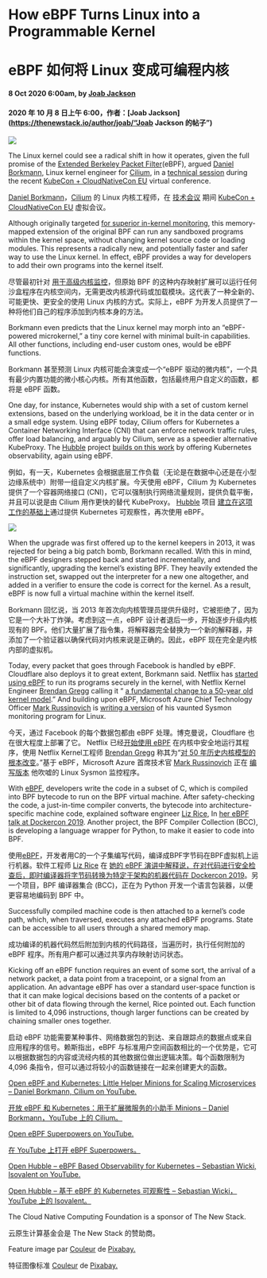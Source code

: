 # How eBPF Turns Linux into a Programmable Kernel

# eBPF 如何将 Linux 变成可编程内核

#### 8 Oct 2020 6:00am,   by [Joab Jackson](https://thenewstack.io/author/joab/ "Posts by Joab Jackson")

#### 2020 年 10 月 8 日上午 6:00，作者：[Joab Jackson](https://thenewstack.io/author/joab/“Joab Jackson 的帖子”)

![](https://cdn.thenewstack.io/media/2020/10/1d303ea9-sculpture-3170012_640.jpg)

The Linux kernel could see a radical shift in how it operates, given the full promise of the [Extended Berkeley Packet Filter](https://ebpf.io/)(eBPF), argued [Daniel Borkmann](http://borkmann.ch/), Linux kernel engineer for [Cilium](https://cilium.io/), in a [technical session](https://www.youtube.com/watch?v=99jUcLt3rSk) during the recent [ KubeCon + CloudNativeCon EU](https://thenewstack.io/kubecon-eu-cloud-native-developers-now-an-army-6-5-million-strong/) virtual conference.

[Daniel Borkmann](http://borkmann.ch/)，[Cilium](https://cilium.io/) 的 Linux 内核工程师，在 [技术会议](https://www.youtube.com/watch?v=99jUcLt3rSk) 期间 [ KubeCon + CloudNativeCon EU](https://thenewstack.io/kubecon-eu-cloud-native-developers-now-an-army-6-5-million-strong/) 虚拟会议。

Although originally targeted [for superior in-kernel monitoring](https://thenewstack.io/linux-technology-for-the-new-year-ebpf/), this memory-mapped extension of the original BPF can run any sandboxed programs within the kernel space, without changing kernel source code or loading modules. This represents a radically new, and potentially faster and safer way to use the Linux kernel. In effect, eBPF provides a way for developers to add their own programs into the kernel itself.

尽管最初针对 [用于高级内核监控](https://thenewstack.io/linux-technology-for-the-new-year-ebpf/)，但原始 BPF 的这种内存映射扩展可以运行任何沙盒程序在内核空间内，无需更改内核源代码或加载模块。这代表了一种全新的、可能更快、更安全的使用 Linux 内核的方式。实际上，eBPF 为开发人员提供了一种将他们自己的程序添加到内核本身的方法。

Borkmann even predicts that the Linux kernel may morph into an “eBPF-powered microkernel,” a tiny core kernel with minimal built-in capabilities. All other functions, including end-user custom ones, would be eBPF functions.

Borkmann 甚至预测 Linux 内核可能会演变成一个“eBPF 驱动的微内核”，一个具有最少内置功能的微小核心内核。所有其他函数，包括最终用户自定义的函数，都将是 eBPF 函数。

One day, for instance, Kubernetes would ship with a set of custom kernel extensions, based on the underlying workload, be it in the data center or in a small edge system. Using eBPF today, Cilium offers for Kubernetes a Container Networking Interface (CNI) that can enforce network traffic rules, offer load balancing, and arguably by Cilium, serve as a speedier alternative KubeProxy. The [Hubble](https://cilium.io/blog/2019/11/19/announcing-hubble/) project [builds on this work](https://www.youtube.com/watch?v=8WCbGSCyDSo&t=1382s) by offering Kubernetes observability, again using eBPF.

例如，有一天，Kubernetes 会根据底层工作负载（无论是在数据中心还是在小型边缘系统中）附带一组自定义内核扩展。今天使用 eBPF，Cilium 为 Kubernetes 提供了一个容器网络接口 (CNI)，它可以强制执行网络流量规则，提供负载平衡，并且可以说是由 Cilium 用作更快的替代 KubeProxy。 [Hubble](https://cilium.io/blog/2019/11/19/annoucing-hubble/) 项目 [建立在这项工作的基础上](https://www.youtube.com/watch?v=8WCbGSCyDSo&t=1382s)通过提供 Kubernetes 可观察性，再次使用 eBPF。

![](https://cdn.thenewstack.io/media/2020/10/2d244dfe-ebpf-1024x579.png)

When the upgrade was first offered up to the kernel keepers in 2013, it was rejected for being a big patch bomb, Borkmann recalled. With this in mind, the eBPF designers stepped back and started incrementally, and significantly, upgrading the kernel’s existing BPF. They heavily extended the instruction set, swapped out the interpreter for a new one altogether, and added in a verifier to ensure the code is correct for the kernel. As a result, eBPF is now full a virtual machine within the kernel itself.

Borkmann 回忆说，当 2013 年首次向内核管理员提供升级时，它被拒绝了，因为它是一个大补丁炸弹。考虑到这一点，eBPF 设计者退后一步，开始逐步升级内核现有的 BPF。他们大量扩展了指令集，将解释器完全替换为一个新的解释器，并添加了一个验证器以确保代码对内核来说是正确的。因此，eBPF 现在完全是内核内部的虚拟机。

Today, every packet that goes through Facebook is handled by eBPF. Cloudflare also deploys it to great extent, Borkmann said. Netflix has [started using eBPF](https://netflixtechblog.com/extending-vector-with-ebpf-to-inspect-host-and-container-performance-5da3af4c584b) to run its programs securely in the kernel, with Netflix Kernel Engineer [Brendan Gregg](http://www.brendangregg.com/) calling it “ [a fundamental change to a 50-year old kernel model](http://www.brendangregg.com/blog/2019-12-02/bpf-a-new-type-of-software.html).” And building upon eBPF, Microsoft Azure Chief Technology Officer [Mark Russinovich](https://www.linkedin.com/in/markrussinovich/) is [writing a version](https://twitter.com/markrussinovich/status/1283039153920368651) of his vaunted Sysmon monitoring program for Linux. 

今天，通过 Facebook 的每个数据包都由 eBPF 处理。博克曼说，Cloudflare 也在很大程度上部署了它。 Netflix 已经[开始使用 eBPF](https://netflixtechblog.com/extending-vector-with-ebpf-to-inspect-host-and-container-performance-5da3af4c584b) 在内核中安全地运行其程序，使用 Netflix Kernel工程师 [Brendan Gregg](http://www.brendangregg.com/) 称其为“[对 50 年历史内核模型的根本改变](http://www.brendangregg.com/blog/2019-12-02/bpf-a-new-type-of-software.html)。”基于 eBPF，Microsoft Azure 首席技术官 [Mark Russinovich](https://www.linkedin.com/in/markrussinovich/) 正在 [编写版本](https://twitter.com/markrussinovich/status/1283039153920368651) 他吹嘘的 Linux Sysmon 监控程序。

With [eBPF](https://man7.org/linux/man-pages/man2/bpf.2.html), developers write the code in a subset of C, which is compiled into BPF bytecode to run on the BPF virtual machine. After safety-checking the code, a just-in-time compiler converts, the bytecode into architecture-specific machine code, explained software engineer [Liz Rice](https://www.lizrice.com/), In [her eBPF talk at Dockercon 2019](https://www.youtube.com/watch?v=4SiWL5tULnQ&t=520s). Another project, the BPF Compiler Collection (BCC), is developing a language wrapper for Python, to make it easier to code into BPF.

使用[eBPF](https://man7.org/linux/man-pages/man2/bpf.2.html)，开发者用C的一个子集编写代码，编译成BPF字节码在BPF虚拟机上运行机器。软件工程师 [Liz Rice](https://www.lizrice.com/) 在 [她的 eBPF 演讲中解释说，在对代码进行安全检查后，即时编译器将字节码转换为特定于架构的机器代码在 Dockercon 2019](https://www.youtube.com/watch?v=4SiWL5tULnQ&t=520s)。另一个项目，BPF 编译器集合 (BCC)，正在为 Python 开发一个语言包装器，以便更容易地编码到 BPF 中。

Successfully compiled machine code is then attached to a kernel’s code path, which, when traversed, executes any attached eBPF programs. State can be accessible to all users through a shared memory map.

成功编译的机器代码然后附加到内核的代码路径，当遍历时，执行任何附加的 eBPF 程序。所有用户都可以通过共享内存映射访问状态。

Kicking off an eBPF function requires an event of some sort, the arrival of a network packet, a data point from a tracepoint, or a signal from an application. An advantage eBPF has over a standard user-space function is that it can make logical decisions based on the contents of a packet or other bit of data flowing through the kernel, Rice pointed out. Each function is limited to 4,096 instructions, though larger functions can be created by chaining smaller ones together.

启动 eBPF 功能需要某种事件、网络数据包的到达、来自跟踪点的数据点或来自应用程序的信号。赖斯指出，eBPF 与标准用户空间函数相比的一个优势是，它可以根据数据包的内容或流经内核的其他数据位做出逻辑决策。每个函数限制为 4,096 条指令，但可以通过将较小的函数链接在一起来创建更大的函数。

[Open eBPF and Kubernetes: Little Helper Minions for Scaling Microservices – Daniel Borkmann, Cilium on YouTube.](https://www.youtube.com/watch?v=99jUcLt3rSk)

[开放 eBPF 和 Kubernetes：用于扩展微服务的小助手 Minions – Daniel Borkmann，YouTube 上的 Cilium。](https://www.youtube.com/watch?v=99jUcLt3rSk)

[Open eBPF Superpowers on YouTube.](https://www.youtube.com/watch?v=4SiWL5tULnQ&t=520s)

[在 YouTube 上打开 eBPF Superpowers。](https://www.youtube.com/watch?v=4SiWL5tULnQ&t=520s)

[Open Hubble – eBPF Based Observability for Kubernetes – Sebastian Wicki, Isovalent on YouTube.](https://www.youtube.com/watch?v=8WCbGSCyDSo&t=1382s)

[Open Hubble – 基于 eBPF 的 Kubernetes 可观察性 – Sebastian Wicki，YouTube 上的 Isovalent。](https://www.youtube.com/watch?v=8WCbGSCyDSo&t=1382s)

The Cloud Native Computing Foundation is a sponsor of The New Stack.

云原生计算基金会是 The New Stack 的赞助商。

Feature image par [Couleur](https://pixabay.com/fr/users/couleur-1195798/?utm_source=link-attribution&utm_medium=referral&utm_campaign=image&utm_content=3170012) de [Pixabay.](https://pixabay.com/fr/?utm_source=link-attribution&utm_medium=referral&utm_campaign=image&utm_content=3170012) 

特征图像标准 [Couleur](https://pixabay.com/fr/users/couleur-1195798/?utm_source=link-attribution&utm_medium=referral&utm_campaign=image&utm_content=3170012) de [Pixabay.](https/pixabay.comfr/?utm_source=link-attribution&utm_medium=referral&utm_campaign=image&utm_content=3170012)

